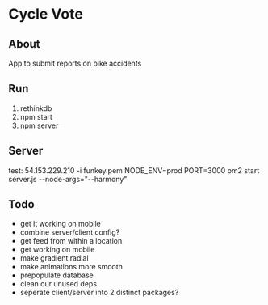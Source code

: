 # Cycle Vote

## About
App to submit reports on bike accidents

## Run
1. rethinkdb
2. npm start
3. npm server

## Server
test: 54.153.229.210 -i funkey.pem
NODE_ENV=prod PORT=3000 pm2 start server.js --node-args="--harmony"

## Todo
- get it working on mobile
- combine server/client config?
- get feed from within a location
- get working on mobile
- make gradient radial
- make animations more smooth
- prepopulate database
- clean our unused deps
- seperate client/server into 2 distinct packages?
